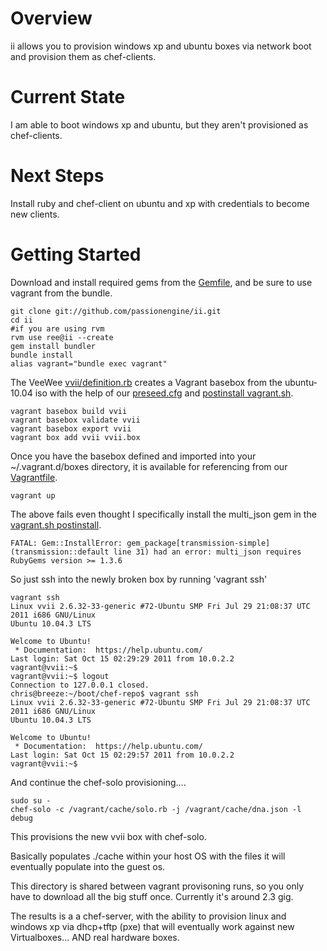 Overview
========

ii allows you to provision windows xp and ubuntu boxes via network boot and provision them as chef-clients.


Current State
==========

I am able to boot windows xp and ubuntu, but they aren't provisioned as chef-clients.


Next Steps
==========

Install ruby and chef-client on ubuntu and xp with credentials to become new clients.


Getting Started
==========

Download and install required gems from the [Gemfile](https://github.com/passionengine/ii/blob/master/Gemfile#L7), and be sure to use vagrant from the bundle.

```
git clone git://github.com/passionengine/ii.git
cd ii
#if you are using rvm
rvm use ree@ii --create 
gem install bundler
bundle install
alias vagrant="bundle exec vagrant"
```

The VeeWee [vvii/definition.rb](https://github.com/passionengine/ii/blob/master/definitions/vvii/definition.rb) creates a Vagrant basebox from the ubuntu-10.04 iso with the help of our [preseed.cfg](https://github.com/passionengine/ii/blob/master/definitions/vvii/preseed.cfg) and [postinstall vagrant.sh](https://github.com/passionengine/ii/blob/master/definitions/vvii/vagrant.sh).

```
vagrant basebox build vvii
vagrant basebox validate vvii
vagrant basebox export vvii
vagrant box add vvii vvii.box
```

Once you have the basebox defined and imported into your ~/.vagrant.d/boxes directory,
it is available for referencing from our [Vagrantfile](https://github.com/passionengine/ii/blob/master/Vagrantfile#L3).

```
vagrant up
```

The above fails even thought I specifically install the multi_json gem in the [vagrant.sh postinstall](https://github.com/passionengine/ii/blob/master/definitions/vvii/vagrant.sh#L15).

```
FATAL: Gem::InstallError: gem_package[transmission-simple] (transmission::default line 31) had an error: multi_json requires RubyGems version >= 1.3.6
```

So just ssh into the newly broken box by running 'vagrant ssh'

```
vagrant ssh
Linux vvii 2.6.32-33-generic #72-Ubuntu SMP Fri Jul 29 21:08:37 UTC 2011 i686 GNU/Linux
Ubuntu 10.04.3 LTS

Welcome to Ubuntu!
 * Documentation:  https://help.ubuntu.com/
Last login: Sat Oct 15 02:29:29 2011 from 10.0.2.2
vagrant@vvii:~$ 
vagrant@vvii:~$ logout
Connection to 127.0.0.1 closed.
chris@breeze:~/boot/chef-repo$ vagrant ssh 
Linux vvii 2.6.32-33-generic #72-Ubuntu SMP Fri Jul 29 21:08:37 UTC 2011 i686 GNU/Linux
Ubuntu 10.04.3 LTS

Welcome to Ubuntu!
 * Documentation:  https://help.ubuntu.com/
Last login: Sat Oct 15 02:29:57 2011 from 10.0.2.2
vagrant@vvii:~$
```

And continue the chef-solo provisioning....

```
sudo su -
chef-solo -c /vagrant/cache/solo.rb -j /vagrant/cache/dna.json -l debug
```

This provisions the new vvii box with chef-solo.

Basically populates ./cache within your host OS
with the files it will eventually populate into the guest os.

This directory is shared between vagrant provisoning runs, so you only have
to download all the big stuff once. Currently it's around 2.3 gig.

The results is a a chef-server, with the ability to provision linux and windows xp
via dhcp+tftp (pxe) that will eventually work against new Virtualboxes...
AND real hardware boxes.
